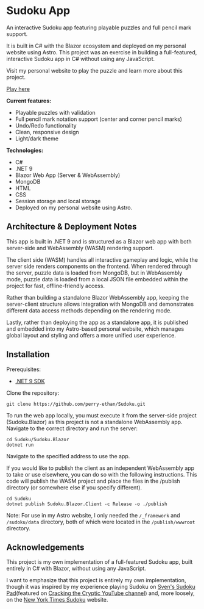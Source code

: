 # Sudoku App

An interactive Sudoku app featuring playable puzzles and full pencil mark support.

It is built in C# with the Blazor ecosystem and deployed on my personal website using Astro.
This project was an exercise in building a full-featured, interactive Sudoku app in C# without using any JavaScript.

Visit my personal website to play the puzzle and learn more about this project.

[Play here](https://ethan-perry.com/work/sudoku)

**Current features:**
* Playable puzzles with validation
* Full pencil mark notation support (center and corner pencil marks)
* Undo/Redo functionality
* Clean, responsive design
* Light/dark theme

**Technologies:**
* C#
* .NET 9
* Blazor Web App (Server & WebAssembly)
* MongoDB
* HTML
* CSS
* Session storage and local storage
* Deployed on my personal website using Astro.

## Architecture & Deployment Notes

This app is built in .NET 9 and is structured as a Blazor web app with both server-side and WebAssembly (WASM) rendering
support.

The client side (WASM) handles all interactive gameplay and logic, while the server side renders components on
the frontend. When rendered through the server, puzzle data is loaded from MongoDB, but in WebAssembly mode, puzzle
data is loaded from a local JSON file embedded within the project for fast, offline-friendly access.

Rather than building a standalone Blazor WebAssembly app, keeping the server-client structure allows integration with
MongoDB and demonstrates different data access methods depending on the rendering mode.

Lastly, rather than deploying the app as a standalone app, it is published and embedded into my Astro-based personal
website, which manages global layout and styling and offers a more unified user experience.

## Installation
Prerequisites:
* [.NET 9 SDK](https://dotnet.microsoft.com/en-us/download/dotnet/9.0)

Clone the repository:
```shell
git clone https://github.com/perry-ethan/Sudoku.git
```

To run the web app locally, you must execute it from the server-side project (Sudoku.Blazor) as this project is not a standalone WebAssembly app.
Navigate to the correct directory and run the server:
```shell
cd Sudoku/Sudoku.Blazor
dotnet run
```

Navigate to the specified address to use the app.

If you would like to publish the client as an independent WebAssembly app to take or use elsewhere, you can do so with the following instructions.
This code will publish the WASM project and place the files in the /publish directory (or somewhere else if you specify different).

```shell
cd Sudoku
dotnet publish Sudoku.Blazor.Client -c Release -o ./publish
```

Note: For use in my Astro website, I only needed the `/_framework` and `/sudoku/data` directory, both of which were
located in the `/publish/wwwroot` directory.

## Acknowledgements
This project is my own implementation of a full-featured Sudoku app, built entirely in C# with Blazor, without using any JavaScript.

I want to emphasize that this project is entirely my own implementation, though it was inspired by my experience
playing Sudoku on [Sven's Sudoku Pad](https://sudokupad.app/)(featured on [Cracking the Cryptic YouTube channel](https://www.youtube.com/@CrackingTheCryptic)) and,
more loosely, on the [New York Times Sudoku](https://www.nytimes.com/puzzles/sudoku) website.